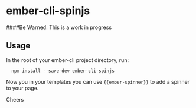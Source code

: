 # ember-cli-spinjs

####Be Warned: This is a work in progress

## Usage
In the root of your ember-cli project directory, run:

```
  npm install --save-dev ember-cli-spinjs
```

Now you in your templates you can use `{{ember-spinner}}` to add a spinner to your page.

Cheers

